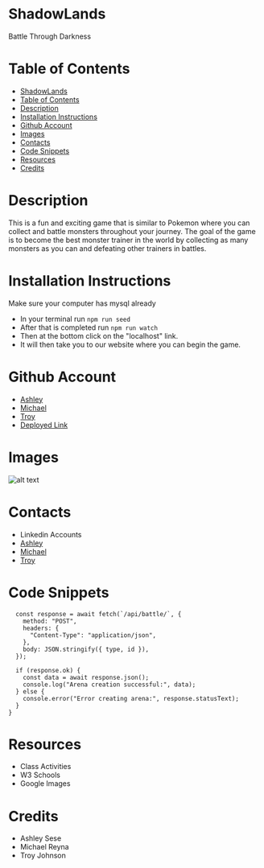 # ShadowLands
Battle Through Darkness


# Table of Contents
- [ShadowLands](#shadowlands)
- [Table of Contents](#table-of-contents)
- [Description](#description)
- [Installation Instructions](#installation-instructions)
- [Github Account](#github-account)
- [Images](#images)
- [Contacts](#contacts)
- [Code Snippets](#code-snippets)
- [Resources](#resources)
- [Credits](#credits)


# Description

This is a fun and exciting game that is similar to Pokemon where you can collect and battle monsters throughout your journey. The goal of the game is to become the best monster trainer in the world by collecting as many monsters as you can and defeating other trainers in battles.

# Installation Instructions
Make sure your computer has mysql already
- In your terminal run `npm run seed`
- After that is completed run `npm run watch`
- Then at the bottom click on the "localhost" link.
- It will then take you to our website where you can begin the game.



# Github Account
- [Ashley](https://github.com/ashrean)
- [Michael](https://github.com/michaelreyna25)
- [Troy](https://github.com/troynj)
- [Deployed Link]()

# Images
![alt text]()

# Contacts
- Linkedin Accounts
- [Ashley](https://www.linkedin.com/in/ashleyrean/)
- [Michael](https://www.linkedin.com/in/michael-reyna-35b597245/)
- [Troy](https://www.linkedin.com/in/troy-johnson-abb5a625a/)

# Code Snippets
``` async function createBattle(type, id) {
  const response = await fetch(`/api/battle/`, {
    method: "POST",
    headers: {
      "Content-Type": "application/json",
    },
    body: JSON.stringify({ type, id }),
  });

  if (response.ok) {
    const data = await response.json();
    console.log("Arena creation successful:", data);
  } else {
    console.error("Error creating arena:", response.statusText);
  }
}
```
# Resources
- Class Activities
- W3 Schools
- Google Images

# Credits
- Ashley Sese
- Michael Reyna
- Troy Johnson
